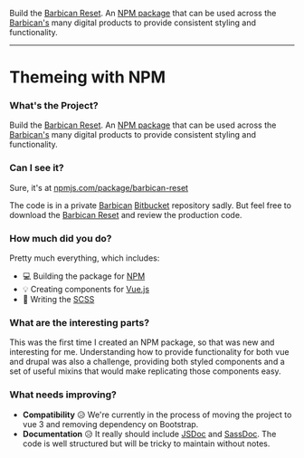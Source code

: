 Build the [Barbican Reset](https://www.npmjs.com/package/barbican-reset). An [NPM package](https://docs.npmjs.com/about-packages-and-modules) that can be used across the [Barbican's](https://barbican.org.uk) many digital products to provide consistent styling and functionality.

---

# Themeing with NPM

### What's the Project?

Build the [Barbican Reset](https://www.npmjs.com/package/barbican-reset). An [NPM package](https://docs.npmjs.com/about-packages-and-modules) that can be used across the [Barbican's](https://barbican.org.uk) many digital products to provide consistent styling and functionality.

### Can I see it?

Sure, it's at [npmjs.com/package/barbican-reset](https://www.npmjs.com/package/barbican-reset)

The code is in a private [Barbican](https://barbican.org.uk) [Bitbucket](https://bitbucket.org) repository sadly. But feel free to download the [Barbican Reset](https://www.npmjs.com/package/barbican-reset) and review the production code.

### How much did you do?

Pretty much everything, which includes:

- 💻 Building the package for [NPM](https://www.npmjs.com/)
- 💡 Creating components for [Vue.js](https://vuejs.org)
- 📝 Writing the [SCSS](https://sass-lang.com)

### What are the interesting parts?

This was the first time I created an NPM package, so that was new and interesting for me. Understanding how to provide functionality for both vue and drupal was also a challenge, providing both styled components and a set of useful mixins that would make replicating those components easy.

### What needs improving?

- **Compatibility** 😥 We're currently in the process of moving the project to vue 3 and removing dependency on Bootstrap.
- **Documentation** 😥 It really should include [JSDoc](https://jsdoc.app) and [SassDoc](https://sassdoc.com). The code is well structured but will be tricky to maintain without notes.
